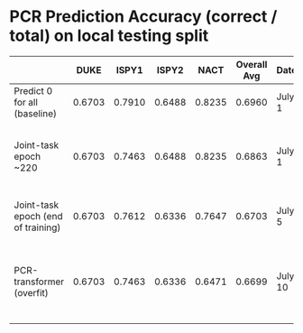 # PCR Prediction Accuracy (correct / total) on local testing split

| | DUKE | ISPY1 | ISPY2 | NACT | Overall Avg | Date | Notes
|-|------|-------|-------|------|-------------|------|-------|
| Predict 0 for all (baseline) | 0.6703 | 0.7910 | 0.6488 | 0.8235 | 0.6960 | July 1 |
| Joint-task epoch ~220 | 0.6703 | 0.7463 | 0.6488 | 0.8235 | 0.6863 | July 1 | 3 false positives in ISPY1, the rest are false negative
| Joint-task epoch (end of training) | 0.6703 | 0.7612 | 0.6336 | 0.7647 | 0.6703 | July 5 | 0.4242 precision, 0.15 recall
| PCR-transformer (overfit) | 0.6703 | 0.7463 | 0.6336 | 0.6471 | 0.6699 | July 10 | 199 TN, 87 FN, 6 TP, 14 FP --> 0.3 Precision, 0.06 recall